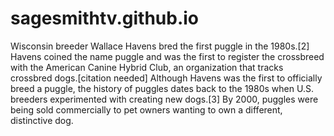 # sagesmithtv.github.io
Wisconsin breeder Wallace Havens bred the first puggle in the 1980s.[2] Havens coined the name puggle and was the first to register the crossbreed with the American Canine Hybrid Club, an organization that tracks crossbred dogs.[citation needed] Although Havens was the first to officially breed a puggle, the history of puggles dates back to the 1980s when U.S. breeders experimented with creating new dogs.[3] By 2000, puggles were being sold commercially to pet owners wanting to own a different, distinctive dog.
